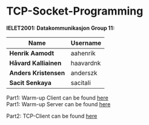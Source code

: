 # TCP-Socket-Programming

**IELET2001: Datakommunikasjon**
**Group 11:**


| Name  | Username |   
| ------------- | ------------- | 
| **Henrik Aamodt**  | aahenrik  | 
| **Håvard Kalliainen**  | haavardnk  | 
| **Anders Kristensen**  | anderszk  | 
| **Sacit Senkaya**  | sacitali  | 


Part1: Warm-up Client can be found [here](https://github.com/anderszk/TCP-Socket-Programming/blob/master/Anders'%20kode/Warm-up_exercise_final.py)<br>
Part1: Warm-up Server can be found [here](https://github.com/anderszk/TCP-Socket-Programming/blob/master/Anders'%20kode/Warm-up%20Server.py)

Part2: TCP-Client can be found [here](https://github.com/anderszk/TCP-Socket-Programming/blob/master/Part2_final.py)<br>
